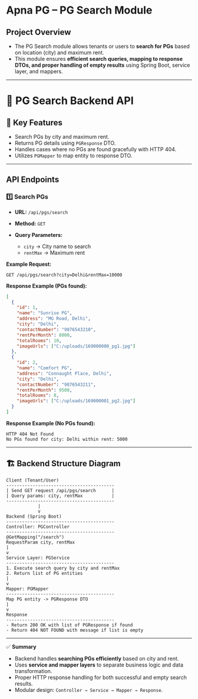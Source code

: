 # Apna PG – PG Search Module

## Project Overview

* The PG Search module allows tenants or users to **search for PGs** based on location (city) and maximum rent.
* This module ensures **efficient search queries, mapping to response DTOs, and proper handling of empty results** using Spring Boot, service layer, and mappers.

---

# 🧾 PG Search Backend API

## 🔑 Key Features

* Search PGs by city and maximum rent.
* Returns PG details using `PGResponse` DTO.
* Handles cases where no PGs are found gracefully with HTTP 404.
* Utilizes `PGMapper` to map entity to response DTO.

---

## API Endpoints

### 1️⃣ Search PGs

* **URL:** `/api/pgs/search`
* **Method:** `GET`
* **Query Parameters:**

    * `city` → City name to search
    * `rentMax` → Maximum rent

**Example Request:**

```
GET /api/pgs/search?city=Delhi&rentMax=10000
```

**Response Example (PGs found):**

```json
[
  {
    "id": 1,
    "name": "Sunrise PG",
    "address": "MG Road, Delhi",
    "city": "Delhi",
    "contactNumber": "9876543210",
    "rentPerMonth": 8000,
    "totalRooms": 10,
    "imageUrls": ["C:/uploads/169000000_pg1.jpg"]
  },
  {
    "id": 2,
    "name": "Comfort PG",
    "address": "Connaught Place, Delhi",
    "city": "Delhi",
    "contactNumber": "9876543211",
    "rentPerMonth": 9500,
    "totalRooms": 8,
    "imageUrls": ["C:/uploads/169000001_pg2.jpg"]
  }
]
```

**Response Example (No PGs found):**

```
HTTP 404 Not Found
No PGs found for city: Delhi within rent: 5000
```

---

## 🏗️ Backend Structure Diagram

```
Client (Tenant/User)
-----------------------------------------
| Send GET request /api/pgs/search      |
| Query params: city, rentMax           |
-----------------------------------------
            |
            v
Backend (Spring Boot)
-----------------------------------------
Controller: PGController
-----------------------------------------
@GetMapping("/search")
RequestParam city, rentMax
|
v
Service Layer: PGService
-----------------------------------------
1. Execute search query by city and rentMax
2. Return list of PG entities
|
v
Mapper: PGMapper
-----------------------------------------
Map PG entity -> PGResponse DTO
|
v
Response
-----------------------------------------
- Return 200 OK with list of PGResponse if found
- Return 404 NOT FOUND with message if list is empty
```

---

✅ **Summary**

* Backend handles **searching PGs efficiently** based on city and rent.
* Uses **service and mapper layers** to separate business logic and data transformation.
* Proper HTTP response handling for both successful and empty search results.
* Modular design: `Controller → Service → Mapper → Response`.
